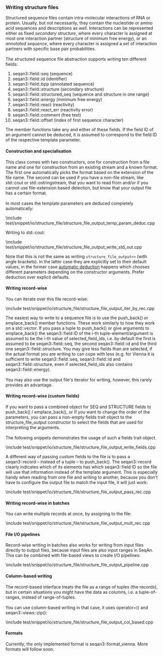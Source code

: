 <!-- SPDX-FileCopyrightText: 2006-2025 Knut Reinert & Freie Universität Berlin
     SPDX-FileCopyrightText: 2016-2025 Knut Reinert & MPI für molekulare Genetik
     SPDX-License-Identifier: CC-BY-4.0
-->

### Writing structure files

Structured sequence files contain intra-molecular interactions of RNA or protein. Usually, but not necessarily, they
contain the nucleotide or amino acid sequences and descriptions as well. Interactions can be represented
either as fixed _secondary structure_, where every character is assigned at most one interaction partner
(structure of minimum free energy), or an _annotated sequence_, where every character is assigned a set
of interaction partners with specific base pair probabilities.
<br><br>
The structured sequence file abstraction supports writing ten different fields:

1. seqan3::field::seq (sequence)
2. seqan3::field::id (identifier)
3. seqan3::field::bpp (annotated sequence)
4. seqan3::field::structure (secondary structure)
5. seqan3::field::structured_seq (sequence and structure in one range)
6. seqan3::field::energy (minimum free energy)
7. seqan3::field::react (reactivity)
8. seqan3::field::react_err (reactivity error)
9. seqan3::field::comment (free text)
10. seqan3::field::offset (index of first sequence character)

The member functions take any and either of these fields. If the field ID of an argument cannot be deduced, it
is assumed to correspond to the field ID of the respective template parameter.

#### Construction and specialisation

This class comes with two constructors, one for construction from a file name and one for construction from
an existing stream and a known format. The first one automatically picks the format based on the extension
of the file name. The second can be used if you have a non-file stream, like std::cout or std::ostringstream,
that you want to read from and/or if you cannot use file-extension based detection, but know that your output
file has a certain format.
<br><br>
In most cases the template parameters are deduced completely automatically:

\include test/snippet/io/structure_file/structure_file_output_temp_param_deduc.cpp

Writing to std::cout:

\include test/snippet/io/structure_file/structure_file_output_write_std_out.cpp

Note that this is not the same as writing `structure_file_output<>` (with angle brackets). In the latter case they are
explicitly set to their default values, in the former case
[automatic deduction](https://en.cppreference.com/w/cpp/language/class_template_argument_deduction) happens which
chooses different parameters depending on the constructor arguments. Prefer deduction over explicit defaults.

#### Writing record-wise

You can iterate over this file record-wise:

\include test/snippet/io/structure_file/structure_file_output_iter_by_rec.cpp

The easiest way to write to a sequence file is to use the push_back() or emplace_back() member functions. These
work similarly to how they work on a std::vector. If you pass a tuple to push_back() or give arguments to
emplace_back() the seqan3::field ID of the i-th tuple-element/argument is assumed to be the i-th value of
selected_field_ids, i.e. by default the first is assumed to be seqan3::field::seq, the second seqan3::field::id
and the third one seqan3::field::structure. You may give less fields than are selected, if the actual format you are
writing to can cope with less
(e.g. for Vienna it is sufficient to write seqan3::field::seq, seqan3::field::id and seqan3::field::structure,
even if selected_field_ids also contains seqan3::field::energy).
<br><br>
You may also use the output file's iterator for writing, however, this rarely provides an advantage.

#### Writing record-wise (custom fields)

If you want to pass a combined object for SEQ and STRUCTURE fields to push_back() / emplace_back(), or if you want
to change the order of the parameters, you can pass a non-empty fields trait object to the
structure_file_output constructor to select the fields that are used for interpreting the arguments.
<br><br>
The following snippets demonstrates the usage of such a fields trait object.

\include test/snippet/io/structure_file/structure_file_output_write_fields.cpp

A different way of passing custom fields to the file is to pass a seqan3::record – instead of a tuple – to
push_back(). The seqan3::record clearly indicates which of its elements has which seqan3::field ID so the file will
use that information instead of the template argument. This is especially handy when reading from one file and
writing to another, because you don't have to configure the output file to match the input file, it will just work:

\include test/snippet/io/structure_file/structure_file_output_pass_rec.cpp

#### Writing record-wise in batches

You can write multiple records at once, by assigning to the file:

\include test/snippet/io/structure_file/structure_file_output_mult_rec.cpp

#### File I/O pipelines

Record-wise writing in batches also works for writing from input files directly to output files, because input
files are also input ranges in SeqAn. This can be combined with file-based views to create I/O pipelines:

\include test/snippet/io/structure_file/structure_file_output_pipeline.cpp

#### Column-based writing

The record-based interface treats the file as a range of tuples (the records), but in certain situations
you might have the data as columns, i.e. a tuple-of-ranges, instead of range-of-tuples.
<br><br>
You can use column-based writing in that case, it uses operator=() and seqan3::views::zip():

\include test/snippet/io/structure_file/structure_file_output_col_based.cpp

#### Formats

Currently, the only implemented format is seqan3::format_vienna. More formats will follow soon.
